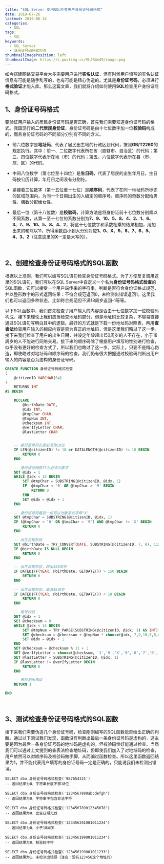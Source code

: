 ```yaml
---
title: "SQL Server 使用SQL检查用户身份证号码格式"
date: 2019-07-26
lastmod: 2019-08-18
categories:
  - SQL
tags:
  - SQL
keywords:
  - SQL Server
  - 身份证号码格式检查
thumbnailImagePosition: left
thumbnailImage: https://i.postimg.cc/VLJB4m49/image.png
---
```


如今搭建网络交易平台大多需要用户进行**实名认证**，但有时候用户填写的实名认证信息有可能是随手乱写的，也有可能是精心伪造的。尤其是**身份证号码**，必须进行**格式验证**才能入库。那么这篇文章，我们就将介绍如何使用**SQL**检查用户身份证号码格式。

<!--more-->

<!-- toc -->

## 1、身份证号码格式

要验证用户输入的居民身份证号码是否正确，首先我们需要知道身份证号码的格式。我国现行的**二代居民身份证**，身份证号码是由十七位数字加一位**校验码**构成的，而且身份证号码的不同部分分别有不同的含义。

- 前六位数字是**地址码**，代表了居民出生地的行政区划代码，按照**GB/T2260**的规定执行。其中：前一、二位数字代表所在省（直辖市、自治区）的代码；第三、四位数字代表所在地（市）的代码；第五、六位数字代表所在县（市、旗、区）的代码。

- 中间八位数字（第七位至十四位）是**生日码**，代表了居民的出生年月日。生日码按公历计算，年月日之间没有分割符。

- 紧接着三位数字（第十五位至十七位）是**顺序码**，代表了在同一地址码所标识的区域范围内，为同一个日期出生的人编定的顺序号。顺序码的奇数分配给男性，偶数分配给女性。

- 最后一位（第十八位数）是**校验码**，计算方法是将身份证前十七位数分别乘以不同系数，从第一至十七位的系数分别为**7、9、10、5、8、4、2、1、6、3、7、9、10、5、8、4、2**，将这十七位数字和系数相乘的结果相加，用加出来的和除以11，所得余数由小到大分别对应**1、0、X、9、8、7、6、5、4、3、2**（注意这里的**X**一定是大写的）。

<br>

## 2、创建检查身份证号码格式的SQL函数

根据以上规则，我们可以编写SQL语句检查身份证号码格式。为了方便反复调用这里的SQL语句，我们可以在SQL Server中自定义一个名为**身份证号码格式检查**的SQL函数，它可以接受一个用户端传来的字符串，判断是否符合身份证格式规范，并以整形数字的形式返回结果：不符合规范返回0，未检测出错误返回1。这里我们也可以返回多种状态，比如符合规范但不满18周岁返回-1等等。

以下SQL函数中，我们首先检查了用户输入的内容是否由十七位数字加一位校验码构成。接下来理论上我们应当检查地址码部分，但是地址码比较复杂，不容易直接通过SQL语句写明白其中的逻辑，最好的方式就是下载一份地址码对照表，再用**查表法**检查用户输入的相应内容是否为真正的地址码，但是这里我们略过了这一步。接下来我们检查了用户的出生日期，并设定年龄超出150周岁的人不存在，小于18周岁的人不能进行网络交易。接下来的顺序码除了根据用户填写的性别进行检查，似乎没有更好的检查方式了，所以我们也略过了这一步。实际上，只要不是精心伪造，即使略过对地址码和顺序码的检查，我们仍有很大把握通过校验码判断出用户输入的内容是否为虚构的身份证号码。

```SQL
CREATE FUNCTION 身份证号码格式检查
(
	@citizenID VARCHAR(64)
)
	RETURNS INT
AS BEGIN

	DECLARE 
		@birthDate DATE,
		@idx INT,
		@tmpChar CHAR,
		@tmpNum INT, 
		@checksum INT,
		@verIfyLetter CHAR,
		@lastLetter CHAR


	-- 身份张号码长度必须为18位
	IF LEN(@citizenID) != 18 or DATALENGTH(@citizenID) != 18 BEGIN
	    RETURN 0
	END

	-- 身份证号码前17为必须为数字
	SET @idx = 1
	WHILE @idx < 18 BEGIN
		SET @tmpChar = SUBSTRING(@citizenID, @idx, 1)
		IF  @tmpChar < '0' OR @tmpChar > '9' BEGIN
			RETURN 0
		END
		SET @idx = @idx + 1
	END

	-- 身份证号码最后一位可以为数字或字母"X"
	SET @tmpChar = SUBSTRING(@citizenID, @idx, 1)
	IF (@tmpChar < '0' OR @tmpChar > '9') AND @tmpChar != 'X' BEGIN
		RETURN 0
	END

	-- 出生日期检验
	SET @birthDate = TRY_CONVERT(DATE, SUBSTRING(@citizenID, 7, 8), 112)
	IF @birthDate IS NULL BEGIN
		RETURN 0
	END

	-- 出生日期检验，超出150周岁
	IF DATEDIFF(YEAR, @birthDate, GETDATE()) > 150 BEGIN
		RETURN 0
	END
	
	-- 出生日期检验，未满18周岁
	IF DATEDIFF(YEAR, @birthDate, GETDATE()) < 18 BEGIN
		RETURN 0
	END

	-- 尾号校验
	SET @idx = 1
	SET @checksum = 0
	WHILE @idx < 18 BEGIN
		SET @tmpNum = TRY_PARSE(SUBSTRING(@citizenID, @idx, 1) AS INT)
		SET @checksum = @checksum + @tmpNum * choose(@idx, 7,9,10,5,8,4,2,1,6,3,7,9,10,5,8,4,2)
		SET @idx = @idx + 1
	END
	SET @checksum = @checksum % 11 + 1
	SET @verIfyLetter = choose(@checksum, '1','0','X','9','8','7','6','5','4','3','2')
	SET @lastLetter = SUBSTRING(@citizenID, @idx, 1)
	IF @lastLetter != @verIfyLetter BEGIN
		RETURN 0
	END

	-- 未检测出错误
	RETURN 1

END
```

<br>

## 3、测试检查身份证号码格式的SQL函数

接下来我们需要伪造几个身份证号码，检查刚刚编写的SQL函数能否给出正确的判断。通过以下测试我们发现，函数没有判断出最后一条身份证号码是虚构的，这主要是因为最后一条身份证号码的地址码是虚构的，但校验码恰好能通过检查。当然我们可以通过上文提到的查表法检查地址码，但即使我们加入了对地址码的检查，用户依然可以对顺序码及校验码做手脚，从而骗过函数检查。所以这里函数返回结果为**1**，并不能代表用户填写的身份证号码一定是正确的，只能说我们未检测出错误。

```
SELECT dbo.身份证号码格式检查('987654321')
-- 返回结果为0，字符串长度不够18位

SELECT dbo.身份证号码格式检查('1234567890abcdefgh')
-- 返回结果为0，字符串中包含非法字符

SELECT dbo.身份证号码格式检查('123456789012345678')
-- 返回结果为0，出生日期无效

SELECT dbo.身份证号码格式检查('123456201001011234')
-- 返回结果为0，小于18周岁

SELECT dbo.身份证号码格式检查('123456199001011234')
-- 返回结果为0，校验码不符

SELECT dbo.身份证号码格式检查('123456199001011233')
-- 返回结果为1，未检测出错误（注意：没有123456这个地址码）
```

<br>

